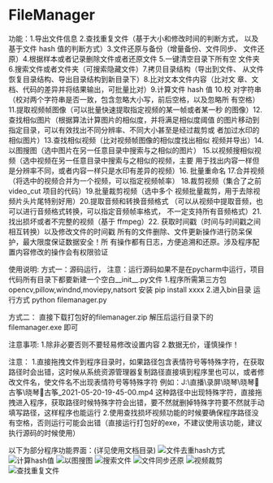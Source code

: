 # FileManager
功能：1.导出文件信息 2.查找重复文件（基于大小和修改时间的判断方式，
以及基于文件 hash 值的判断方式）3.文件还原与备份（增量备份、文件同步、
文件还原）4.根据样本或者记录删除文件或者还原文件 5.一键清空目录下所有空
文件夹 6.搜索文件或者文件夹（可搜索隐藏文件）7.拷贝目录结构（导出到文件、
从文件恢复目录结构、导出目录结构到新目录下）8.比对文本文件内容（比对文
章、文档、代码的差异并将结果输出，可批量比对）9.计算文件 hash 值 10.校
对字符串（校对两个字符串是否一致，包含忽略大小写，前后空格，以及忽略所
有空格）11.提取视频帧图像（可以批量快速提取指定视频的某一帧或者某一秒
的图像）12.查找相似图片（根据算法计算图片的相似度，并将满足相似度阈值
的图片移动到指定目录，可以有效找出不同分辨率、不同大小甚至是经过裁剪或
者加过水印的相似图片）13.查找相似视频（比对视频帧图像的相似度找出相似
视频并导出）14.以图搜图（选中图片在另一任意目录中搜索与之相似的图片）
15.以视频搜相似视频（选中视频在另一任意目录中搜索与之相似的视频，主要
用于找出内容一样但是分辨率不同，或者内容一样只是水印有差异的视频）16.
批量重命名 17.合并视频（将选中的视频合并为一个视频，可以指定视频帧率）
18.裁剪视频（集合了之前 video_cut 项目的代码）19.批量裁剪视频（选中多个
视频批量裁剪，用于去除视频片头片尾特别好用）20.提取音频和转换音频格式
（可以从视频中提取音频，也可以进行音频格式转换，可以指定音频帧率格式，
不一定支持所有音频格式）21.找出损坏或者不完整的视频（基于 ffmpeg）22.
获取时间戳（时间与时间戳之间相互转换）以及修改文件的时间戳
所有的文件删除、文件更新操作进行防呆保护，最大限度保证数据安全！所
有操作都有日志，方便追溯和还原。涉及程序配置内容修改的操作会有权限验证

使用说明:
方式一：源码运行，
    注意：运行源码如果不是在pycharm中运行，项目代码所有目录下都要新建一个空白__init__.py文件
    1.程序所需第三方包opencv,pillow,windnd,moviepy,natsort
    安装 pip install xxxx
    2.进入bin目录
    运行方式 python filemanager.py

方式二：
直接下载打包好的filemanager.zip
解压后运行目录下的filemanager.exe 即可


注意事项:
	1.除非必要否则不要轻易修改设置内容
	2.数据无价，谨慎操作！


注意：
1.直接拖拽文件到程序目录时，如果路径包含表情符号等特殊字符，在获取路径时会出错，这时候从系统资源管理器复制路径直接填到程序里也可以，或者修改文件名，使文件名不出现表情符号等特殊字符
例如：J:\直播\录屏\晓琴\晓琴🌸古筝\晓琴🌸古筝_2021-05-20-19-45-00.mp4 这种路径中出现特殊字符，直接拖拽进入程序，获取路径时候特殊字符会出错，要不然就删掉特殊字符要不然就手动填写路径，这样程序也能运行
2.使用查找损坏视频功能的时候要确保程序路径没有空格，否则运行可能会出错（直接运行打包好的exe，不建议使用该功能，建议执行源码的时候使用）


以下为部分程序功能界面：(详见使用文档目录)
![文件去重hash方式](https://github.com/codecyou/FileManager/blob/main/FileManager%E4%BD%BF%E7%94%A8%E8%AF%B4%E6%98%8E/%E6%96%87%E4%BB%B6%E5%8E%BB%E9%87%8D%EF%BC%88hash%E6%A8%A1%E5%BC%8F%EF%BC%89%202021-07-07_044228.jpg)
![计算hash值](https://github.com/codecyou/FileManager/blob/main/FileManager%E4%BD%BF%E7%94%A8%E8%AF%B4%E6%98%8E/%E8%AE%A1%E7%AE%97hash%E5%80%BC%202021-07-07_051638.jpg)
![以图搜图](https://github.com/codecyou/FileManager/blob/main/FileManager%E4%BD%BF%E7%94%A8%E8%AF%B4%E6%98%8E/%E4%BB%A5%E5%9B%BE%E6%90%9C%E5%9B%BE%202021-07-07_052708.jpg)
![搜索文件](https://github.com/codecyou/FileManager/blob/main/FileManager%E4%BD%BF%E7%94%A8%E8%AF%B4%E6%98%8E/%E6%90%9C%E7%B4%A2%E6%96%87%E4%BB%B6%202021-07-07_045750.jpg)
![文件同步还原](https://github.com/codecyou/FileManager/blob/main/FileManager%E4%BD%BF%E7%94%A8%E8%AF%B4%E6%98%8E/%E6%96%87%E4%BB%B6%E5%90%8C%E6%AD%A5%E4%B8%8E%E5%A4%87%E4%BB%BD%202021-02-18_154423.jpg)
![视频裁剪](https://github.com/codecyou/FileManager/blob/main/FileManager%E4%BD%BF%E7%94%A8%E8%AF%B4%E6%98%8E/%E8%A7%86%E9%A2%91%E8%A3%81%E5%89%AA%202021-07-07_054637.jpg)
![查找重复文件](https://github.com/codecyou/FileManager/blob/main/FileManager%E4%BD%BF%E7%94%A8%E8%AF%B4%E6%98%8E/%E6%9F%A5%E6%89%BE%E9%87%8D%E5%A4%8D%E6%96%87%E4%BB%B6%202021-07-07_043605.jpg)
